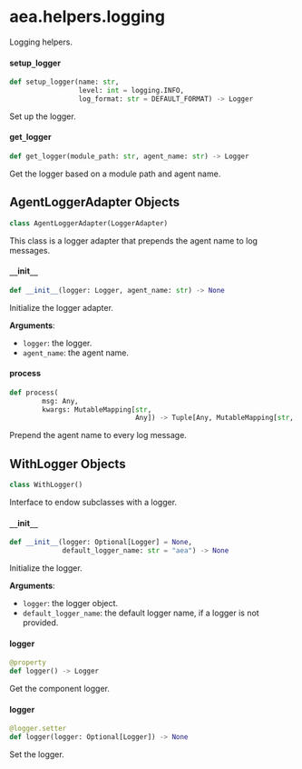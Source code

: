 <a id="aea.helpers.logging"></a>

# aea.helpers.logging

Logging helpers.

<a id="aea.helpers.logging.setup_logger"></a>

#### setup`_`logger

```python
def setup_logger(name: str,
                 level: int = logging.INFO,
                 log_format: str = DEFAULT_FORMAT) -> Logger
```

Set up the logger.

<a id="aea.helpers.logging.get_logger"></a>

#### get`_`logger

```python
def get_logger(module_path: str, agent_name: str) -> Logger
```

Get the logger based on a module path and agent name.

<a id="aea.helpers.logging.AgentLoggerAdapter"></a>

## AgentLoggerAdapter Objects

```python
class AgentLoggerAdapter(LoggerAdapter)
```

This class is a logger adapter that prepends the agent name to log messages.

<a id="aea.helpers.logging.AgentLoggerAdapter.__init__"></a>

#### `__`init`__`

```python
def __init__(logger: Logger, agent_name: str) -> None
```

Initialize the logger adapter.

**Arguments**:

- `logger`: the logger.
- `agent_name`: the agent name.

<a id="aea.helpers.logging.AgentLoggerAdapter.process"></a>

#### process

```python
def process(
        msg: Any,
        kwargs: MutableMapping[str,
                               Any]) -> Tuple[Any, MutableMapping[str, Any]]
```

Prepend the agent name to every log message.

<a id="aea.helpers.logging.WithLogger"></a>

## WithLogger Objects

```python
class WithLogger()
```

Interface to endow subclasses with a logger.

<a id="aea.helpers.logging.WithLogger.__init__"></a>

#### `__`init`__`

```python
def __init__(logger: Optional[Logger] = None,
             default_logger_name: str = "aea") -> None
```

Initialize the logger.

**Arguments**:

- `logger`: the logger object.
- `default_logger_name`: the default logger name, if a logger is not provided.

<a id="aea.helpers.logging.WithLogger.logger"></a>

#### logger

```python
@property
def logger() -> Logger
```

Get the component logger.

<a id="aea.helpers.logging.WithLogger.logger"></a>

#### logger

```python
@logger.setter
def logger(logger: Optional[Logger]) -> None
```

Set the logger.


